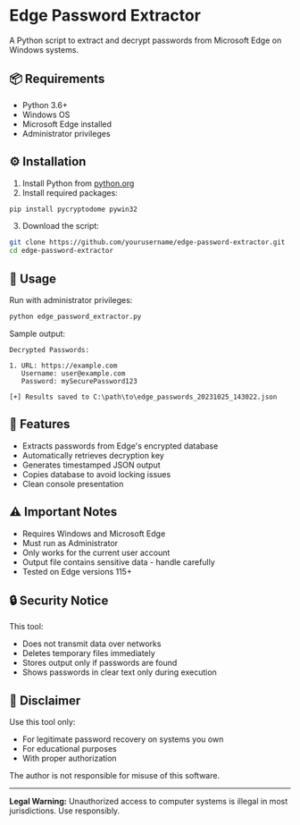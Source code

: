 # Edge Password Extractor

A Python script to extract and decrypt passwords from Microsoft Edge on Windows systems.

## 📦 Requirements
- Python 3.6+
- Windows OS
- Microsoft Edge installed
- Administrator privileges

## ⚙️ Installation
1. Install Python from [python.org](https://www.python.org/downloads/)
2. Install required packages:
```bash
pip install pycryptodome pywin32
```

3. Download the script:
```bash
git clone https://github.com/yourusername/edge-password-extractor.git
cd edge-password-extractor
```

## 🚀 Usage
Run with administrator privileges:
```bash
python edge_password_extractor.py
```

Sample output:
```
Decrypted Passwords:

1. URL: https://example.com
   Username: user@example.com
   Password: mySecurePassword123

[+] Results saved to C:\path\to\edge_passwords_20231025_143022.json
```

## 📝 Features
- Extracts passwords from Edge's encrypted database
- Automatically retrieves decryption key
- Generates timestamped JSON output
- Copies database to avoid locking issues
- Clean console presentation

## ⚠️ Important Notes
- Requires Windows and Microsoft Edge
- Must run as Administrator
- Only works for the current user account
- Output file contains sensitive data - handle carefully
- Tested on Edge versions 115+

## 🔒 Security Notice
This tool:
- Does not transmit data over networks
- Deletes temporary files immediately
- Stores output only if passwords are found
- Shows passwords in clear text only during execution

## 🛑 Disclaimer
Use this tool only:
- For legitimate password recovery on systems you own
- For educational purposes
- With proper authorization

The author is not responsible for misuse of this software.

---

**Legal Warning:** Unauthorized access to computer systems is illegal in most jurisdictions. Use responsibly.
